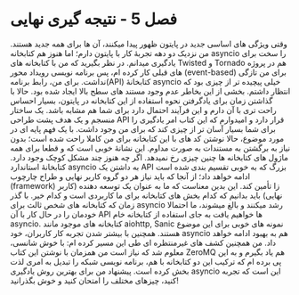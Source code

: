# فصل 5 - نتیجه گیری نهایی

وقتی ویژگی های اساسی جدید در پایتون ظهور پیدا میکنند، آن ها برای همه جدید هستند. من نزدیک دو دهه تجربۀ کار با پایتون دارم؛ اما هنوز هم کتابخانه asyncio را سخت برای یادگیری میدانم. در نظر بگیرید که من با کتابخانه های Twisted و Tornado هم در پروژه های قبلی کار کرده ام، پس برنامه نویسی رویداد محور (event-based) برای من تازگی نداشت. برای من، رابط برنامه(API) کتابخانۀ asyncio خیلی پیچیده تر از چیزی بود که انتظار داشتم. بخشی از این بخاطر عدم وجود مستند های سطح بالا ایجاد شده بود.
حالا با گذاشتن زمان برای یادگرفتن نحوه استفاده از این کتابخانه در پایتون، بسیار احساس راحت تری با آن دارم و این فرآیند احتمال دارد برای شما هم مشابه باشد. یک ساختار منسجم و یک هدف پشت طراحی API قرار دارد و امیدوارم که این کتاب امر یادگیری را برای شما بسیار آسان تر از چیزی کند که برای من وجود داشت. با یک فهم پایه ای در مورد موضوع، حالا نوشتن کد های با این کتابخانه برای من کاملا راحت شده است؛ بدون نیاز به برگشتن به مستندات به صورت مداوم. این نشانۀ خوبی است که و قطعا برای همه ماژول های کتابخانه ها چنین چیزی رخ نمیدهد. اگر چه هنوز چند مشکل کوچک وجود دارد.
کتابخانۀ استاندارد asyncio به داشتن یک API بزرگ که به خوبی تقسیم بندی شده است ادامه خواهد داد؛ از آنجا که باید نیاز هر دو گروه کاربر نهایی و طراح چارچوب (framework) زا تأمین کند. این بدین معناست که ما به عنوان یک توسعه دهنده (کاربر نهایی) باید بدانیم که کدام بخش های کتابخانه برای ما کاربردی است و کدام خیر. با گذر زمان که کتابخانه های شخص ثالث برای asyncio رشد میکنند و بالغ میشوند، ما احتمالا خودمان را در حال کار با آن API ها خواهیم یافت به جای استفاده از کتابخانه خام asyncio. کتابخانه های موجود مانند aiohttp, Sanic نمونه های خوبی برای این موضوع هستند. همچنین با بیشتر شدن تجربه کار کاربران، خود asyncio هم به بهبود ادامه خواهد داد. 
من همچنین کشف های غیرمنتظره ای طی این مسیر کرده ام: با خوش شانسی، معلوم شد که نیاز است من همزمان با نوشتن این کتاب ZeroMQ هم یاد بگیرم و به این پی برده ام که ترکیب این دو کتابخانه با هم، برنامه نویسی شبکه را تبدیل به امری لذت بخش کرده است. پیشنهاد من برای بهترین روش یادگیری asyncio این است که تجربه کنید، چیزهای مختلف را امتحان کنید و خوش بگذرانید!
